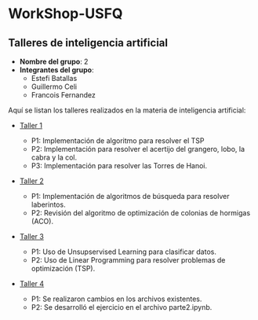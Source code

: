 # WorkShop-USFQ
## Talleres de inteligencia artificial

- **Nombre del grupo**: 2
- **Integrantes del grupo**:
  * Estefi Batallas
  * Guillermo Celi
  * Francois Fernandez

Aquí se listan los talleres realizados en la materia de inteligencia artificial:
- [Taller 1](/Taller1/README.md)
  - P1: Implementación de algoritmo para resolver el TSP
  - P2: Implementación para resolver el acertijo del grangero, lobo, la cabra y la col.
  - P3: Implementación para resolver las Torres de Hanoi.

- [Taller 2](/Taller2/README.md)
  - P1: Implementación de algoritmos de búsqueda para resolver laberintos.
  - P2: Revisión del algoritmo de optimización de colonias de hormigas (ACO).

- [Taller 3](/Taller3/README.md)
  - P1: Uso de Unsupservised Learning para clasificar datos.
  - P2: Uso de Linear Programming para resolver problemas de optimización (TSP).
  
- [Taller 4](/Taller4/README.md)
  - P1: Se realizaron cambios en los archivos existentes.
  - P2: Se desarrolló el ejercicio en el archivo parte2.ipynb.